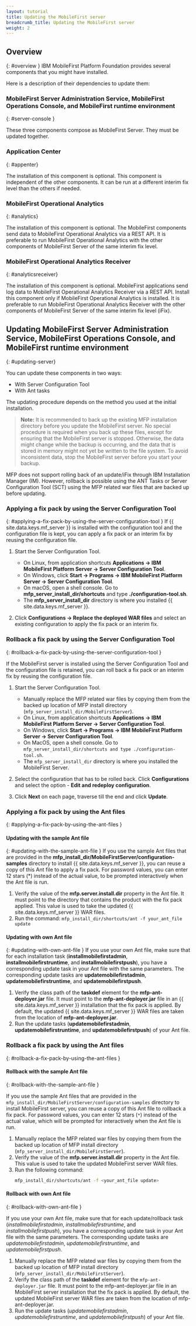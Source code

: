 ```yaml
---
layout: tutorial
title: Updating the MobileFirst server
breadcrumb_title: Updating the MobileFirst server
weight: 2
---
```

<!-- NLS_CHARSET=UTF-8 -->
## Overview
{: #overview }
IBM MobileFirst Platform Foundation provides several components that you might have installed.

Here is a description of their dependencies to update them:

### MobileFirst Server Administration Service, MobileFirst Operations Console, and MobileFirst runtime environment
{: #server-console }

These three components compose as MobileFirst Server. They must be updated together.

### Application Center
{: #appenter}

The installation of this component is optional. This component is independent of the other components. It can be run at a different interim fix level than the others if needed.

### MobileFirst Operational Analytics
{: #analytics}

The installation of this component is optional. The MobileFirst components send data to MobileFirst Operational Analytics via a REST API. It is preferable to run MobileFirst Operational Analytics with the other components of MobileFirst Server of the same interim fix level.

### MobileFirst Operational Analytics Receiver
{: #analyticsreceiver}

The installation of this component is optional. MobileFirst applications send log data to MobileFirst Operational Analytics Receiver via a REST API. Install this component only if MobileFirst Operational Analytics is installed. It is preferable to run MobileFirst Operational Analytics Receiver with the other components of MobileFirst Server of the same interim fix level (iFix).

## Updating MobileFirst Server Administration Service, MobileFirst Operations Console, and MobileFirst runtime environment
{: #updating-server}

You can update these components in two ways:
* With Server Configuration Tool
* With Ant tasks

The updating procedure depends on the method you used at the initial installation.

>**Note:**  It is recommended to back up the existing MFP installation directory before you update the MobileFirst server.
> No special procedure is required when you back up these files, except for ensuring that the MobileFirst server is stopped.  Otherwise, the data might change while the backup is occurring, and the data that is stored in memory might not yet be written to the file system. To avoid inconsistent data, stop the MobileFirst server before you start your backup.
>
MFP does not support rolling back of an update/iFix through IBM Installation Manager (IM). However, rollback is possible using the ANT Tasks or Server Configuration Tool (SCT) using the MFP related war files that are backed up before updating.
>

<!-- **Note:** Installation Manager(IM) does not support rolling back of an update/iFix. However, rollback is possible using Ant or Server Configuration Tool, if you have the old war files. -->

### Applying a fix pack by using the Server Configuration Tool
{: #applying-a-fix-pack-by-using-the-server-configuration-tool }
If {{ site.data.keys.mf_server }} is installed with the configuration tool and the configuration file is kept, you can apply a fix pack or an interim fix by reusing the configuration file.

1. Start the Server Configuration Tool.
    * On Linux, from application shortcuts **Applications → IBM MobileFirst Platform Server → Server Configuration Tool**.
    * On Windows, click **Start → Programs → IBM MobileFirst Platform Server → Server Configuration Tool**.
    * On macOS, open a shell console. Go to **mfp\_server\_install_dir/shortcuts** and type **./configuration-tool.sh**.
    * The **mfp\_server\_install\_dir** directory is where you installed {{ site.data.keys.mf_server }}.

2. Click **Configurations → Replace the deployed WAR files** and select an existing configuration to apply the fix pack or an interim fix.

### Rollback a fix pack by using the Server Configuration Tool
{: #rollback-a-fix-pack-by-using-the-server-configuration-tool }

If the MobileFirst server is installed using the Server Configuration Tool and the configuration file is retained, you can roll back a fix pack or an interim fix by reusing the configuration file.

1.  Start the Server Configuration Tool.
    * Manually replace the MFP related war files by copying them from the backed up location of MFP install directory  (`mfp_server_install_dir/MobileFirstServer`).
    * On Linux, from application shortcuts **Applications → IBM MobileFirst Platform Server → Server Configuration Tool**.
    * On Windows, click **Start → Programs → IBM MobileFirst Platform Server → Server Configuration Tool**.
    * On MacOS, open a shell console. Go to `mfp_server_install_dir/shortcuts and type ./configuration-tool.sh`.
    * The `mfp_server_install_dir` directory is where you installed the MobileFirst Server.

2.  Select the configuration that has to be rolled back. Click **Configurations** and select the option - **Edit and redeploy configuration**.

3.  Click **Next** on each page, traverse till the end and click **Update**.


### Applying a fix pack by using the Ant files
{: #applying-a-fix-pack-by-using-the-ant-files }

#### Updating with the sample Ant file
{: #updating-with-the-sample-ant-file }
If you use the sample Ant files that are provided in the **mfp\_install\_dir/MobileFirstServer/configuration-samples** directory to install {{ site.data.keys.mf_server }}, you can reuse a copy of this Ant file to apply a fix pack. For password values, you can enter 12 stars (\*) instead of the actual value, to be prompted interactively when the Ant file is run.

1. Verify the value of the **mfp.server.install.dir** property in the Ant file. It must point to the directory that contains the product with the fix pack applied. This value is used to take the updated {{ site.data.keys.mf_server }} WAR files.
2. Run the command: `mfp_install_dir/shortcuts/ant -f your_ant_file update`

#### Updating with own Ant file
{: #updating-with-own-ant-file }
If you use your own Ant file, make sure that for each installation task (**installmobilefirstadmin**, **installmobilefirstruntime**, and **installmobilefirstpush**), you have a corresponding update task in your Ant file with the same parameters. The corresponding update tasks are **updatemobilefirstadmin**, **updatemobilefirstruntime**, and **updatemobilefirstpush**.

1. Verify the class path of the **taskdef** element for the **mfp-ant-deployer.jar** file. It must point to the **mfp-ant-deployer.jar** file in an {{ site.data.keys.mf_server }} installation that the fix pack is applied. By default, the updated {{ site.data.keys.mf_server }} WAR files are taken from the location of **mfp-ant-deployer.jar**.
2. Run the update tasks (**updatemobilefirstadmin**, **updatemobilefirstruntime**, and **updatemobilefirstpush**) of your Ant file.

### Rollback a fix pack by using the Ant files
{: #rollback-a-fix-pack-by-using-the-ant-files }

#### Rollback with the sample Ant file
{: #rollback-with-the-sample-ant-file }

If you use the sample Ant files that are provided in the `mfp_install_dir/MobileFirstServer/configuration-samples` directory to install MobileFirst server, you can reuse a copy of this Ant file to rollback a fix pack. For password values, you can enter 12 stars (`*`) instead of the actual value, which will be prompted for interactively when the Ant file is run.

1.  Manually replace the MFP related war files by copying them from the backed up location of MFP install directory (`mfp_server_install_dir/MobileFirstServer`).
2.  Verify the value of the **mfp.server.install.dir** property in the Ant file. This value is used to take the updated MobileFirst server WAR files.
3.  Run the following command:
    ```bash
    mfp_install_dir/shortcuts/ant -f <your_ant_file update>
    ```

#### Rollback with own Ant file
{: #rollback-with-own-ant-file }

If you use your own Ant file, make sure that for each update/rollback task (*installmobilefirstadmin*, *installmobilefirstruntime*, and *installmobilefirstpush*), you have a corresponding update task in your Ant file with the same parameters. The corresponding update tasks are *updatemobilefirstadmin*, *updatemobilefirstruntime*, and *updatemobilefirstpush*.

1.  Manually replace the MFP related war files by copying them from the backed up location of MFP install directory (`mfp_server_install_dir/MobileFirstServer`).
2.  Verify the class path of the **taskdef** element for the `mfp-ant-deployer.jar` file. It must point to the mfp-ant-deployer.jar file in an MobileFirst server installation that the fix pack is applied. By default, the updated MobileFirst server WAR files are taken from the location of mfp-ant-deployer.jar.
3.  Run the update tasks (*updatemobilefirstadmin*, *updatemobilefirstruntime*, and *updatemobilefirstpush*) of your Ant file.

